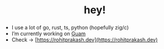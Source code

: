 <h1 align="center">hey!</h1>
<h3 align="center"></h3>

- I use a lot of go, rust, ts, python (hopefully zig/c)
- I’m currently working on [Guam](https://github.com/rohitp934/guam)
- Check -> [https://rohitprakash.dev](https://rohitprakash.dev)
